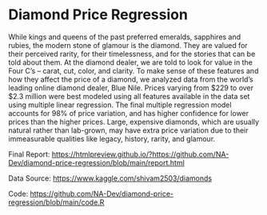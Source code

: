 # Diamond Price Regression

While kings and queens of the past preferred emeralds, sapphires and rubies, the modern stone of glamour is the diamond. They are valued for their perceived rarity, for their timelessness, and for the stories that can be told about them. At the diamond dealer, we are told to look for value in the Four C’s – carat, cut, color, and clarity.  To make sense of these features and how they affect the price of a diamond, we analyzed data from the world’s leading online diamond dealer, Blue Nile. Prices varying from $229 to over $2.3 million were best modeled using all features available in the data set using multiple linear regression. The final multiple regression model accounts for 98% of price variation, and has higher confidence for lower prices than the higher prices. Large, expensive diamonds, which are usually natural rather than lab-grown, may have extra price variation due to their immeasurable qualities like legacy, history, rarity, and glamour.



Final Report: https://htmlpreview.github.io/?https://github.com/NA-Dev/diamond-price-regression/blob/main/report.html

Data Source:  https://www.kaggle.com/shivam2503/diamonds

Code: https://github.com/NA-Dev/diamond-price-regression/blob/main/code.R